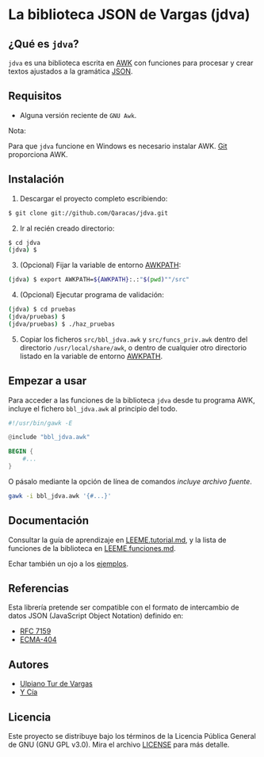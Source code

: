 # La biblioteca JSON de Vargas (jdva)

## ¿Qué es `jdva`?

`jdva` es una biblioteca escrita en [AWK](https://www.gnu.org/software/gawk/manual/gawk.html) con funciones para procesar y crear textos ajustados a la gramática [JSON](https://json.org/json-es.html).

## Requisitos

* Alguna versión reciente de `GNU Awk`.

Nota:

Para que `jdva` funcione en Windows es necesario instalar AWK. [Git](https://git-scm.com/download/win) proporciona AWK.

## Instalación

1. Descargar el proyecto completo escribiendo:

```bash
$ git clone git://github.com/Qaracas/jdva.git
```

2. Ir al recién creado directorio:

```bash
$ cd jdva
(jdva) $
```

3. (Opcional) Fijar la variable de entorno [AWKPATH](https://www.gnu.org/software/gawk/manual/gawk.html#AWKPATH-Variable):

```bash
(jdva) $ export AWKPATH=${AWKPATH}:.:"$(pwd)""/src"
```

4. (Opcional) Ejecutar programa de validación:

```bash
(jdva) $ cd pruebas
(jdva/pruebas) $
(jdva/pruebas) $ ./haz_pruebas
```

5. Copiar los ficheros `src/bbl_jdva.awk` y `src/funcs_priv.awk` dentro del directorio `/usr/local/share/awk`, o dentro de cualquier otro directorio listado en la variable de entorno [AWKPATH](https://www.gnu.org/software/gawk/manual/gawk.html#AWKPATH-Variable).

## Empezar a usar

Para acceder a las funciones de la biblioteca `jdva` desde tu programa AWK, incluye el fichero `bbl_jdva.awk` al principio del todo.

```awk
#!/usr/bin/gawk -E

@include "bbl_jdva.awk"

BEGIN {
    #...
}
```

O pásalo mediante la opción de línea de comandos _incluye archivo fuente_.

```bash
gawk -i bbl_jdva.awk '{#...}'
```

## Documentación

Consultar la guía de aprendizaje en [LEEME.tutorial.md](LEEME.tutorial.md), y la lista de funciones de la biblioteca en [LEEME.funciones.md](LEEME.funciones.md).

Echar también un ojo a los [ejemplos](https://github.com/Qaracas/jdva/tree/master/ejemplos).

## Referencias

Esta librería pretende ser compatible con el formato de intercambio de datos JSON (JavaScript Object Notation) definido en:

* [RFC 7159](https://tools.ietf.org/html/rfc7159)
* [ECMA-404](http://www.ecma-international.org/publications/standards/Ecma-404.htm)

## Autores

* [Ulpiano Tur de Vargas](https://github.com/Qaracas)
* [Y Cía](https://github.com/Qaracas/jdva/contributors)

## Licencia

Este proyecto se distribuye bajo los términos de la Licencia Pública General de GNU (GNU GPL v3.0). Mira el archivo [LICENSE](LICENSE) para más detalle.
